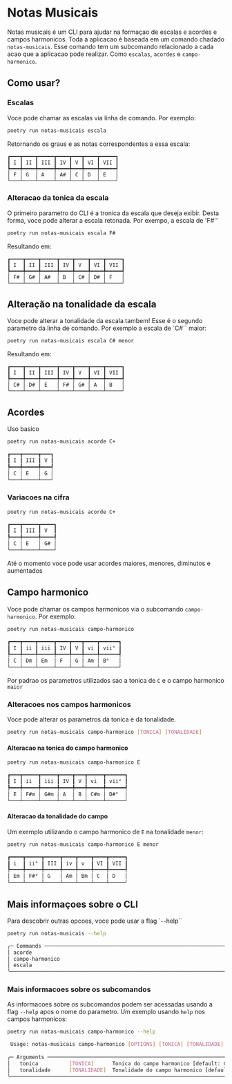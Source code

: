 # Notas Musicais

Notas musicais é um CLI para ajudar na formaçao de escalas e acordes e campos harmonicos.
Toda a aplicacao é baseada em um comando chadado `notas-musicais`. Esse comando tem um subcomando relacionado a cada acao que a aplicacao pode realizar. Como `escalas`, `acordes` e `campo-harmonico`.


## Como usar?

### Escalas

Voce pode chamar as escalas via linha de comando. Por exemplo:

```bash
poetry run notas-musicais escala
```

Retornando os graus e as notas correspondentes a essa escala:

```
┏━━━┳━━━━┳━━━━━┳━━━━┳━━━┳━━━━┳━━━━━┓
┃ I ┃ II ┃ III ┃ IV ┃ V ┃ VI ┃ VII ┃
┡━━━╇━━━━╇━━━━━╇━━━━╇━━━╇━━━━╇━━━━━┩
│ F │ G  │ A   │ A# │ C │ D  │ E   │
└───┴────┴─────┴────┴───┴────┴─────┘
```
### Alteracao da tonica da escala

O primeiro parametro do CLI é a tronica da escala que deseja exibir. Desta forma, voce pode alterar a escala retonada. Por exempo, a escala de 'F#''

```bash
poetry run notas-musicais escala F#
```
Resultando em:

```
┏━━━━┳━━━━┳━━━━━┳━━━━┳━━━━┳━━━━┳━━━━━┓
┃ I  ┃ II ┃ III ┃ IV ┃ V  ┃ VI ┃ VII ┃
┡━━━━╇━━━━╇━━━━━╇━━━━╇━━━━╇━━━━╇━━━━━┩
│ F# │ G# │ A#  │ B  │ C# │ D# │ F   │
└────┴────┴─────┴────┴────┴────┴─────┘

```

## Alteração na tonalidade da escala

Voce pode alterar a tonalidade da escala tambem! Esse é o segundo parametro da linha de comando. Por exemplo a escala de `C#`` maior:

```bash
poetry run notas-musicais escala C# menor
```

Resultando em:

```
┏━━━━┳━━━━┳━━━━━┳━━━━┳━━━━┳━━━━┳━━━━━┓
┃ I  ┃ II ┃ III ┃ IV ┃ V  ┃ VI ┃ VII ┃
┡━━━━╇━━━━╇━━━━━╇━━━━╇━━━━╇━━━━╇━━━━━┩
│ C# │ D# │ E   │ F# │ G# │ A  │ B   │
└────┴────┴─────┴────┴────┴────┴─────┘

```

## Acordes

Uso basico
```bash
poetry run notas-musicais acorde C+

┏━━━┳━━━━━┳━━━┓
┃ I ┃ III ┃ V ┃
┡━━━╇━━━━━╇━━━┩
│ C │ E   │ G │
└───┴─────┴───┘
```

### Variacoes na cifra

```bash
poetry run notas-musicais acorde C+

┏━━━┳━━━━━┳━━━━┓
┃ I ┃ III ┃ V  ┃
┡━━━╇━━━━━╇━━━━┩
│ C │ E   │ G# │
└───┴─────┴────┘
```

Até o momento voce pode usar acordes maiores, menores, diminutos e aumentados

## Campo harmonico

Voce pode chamar os campos harmonicos via o subcomando `campo-harmonico`. Por exemplo:

```bash
poetry run notas-musicais campo-harmonico

┏━━━┳━━━━┳━━━━━┳━━━━┳━━━┳━━━━┳━━━━━━┓
┃ I ┃ ii ┃ iii ┃ IV ┃ V ┃ vi ┃ vii° ┃
┡━━━╇━━━━╇━━━━━╇━━━━╇━━━╇━━━━╇━━━━━━┩
│ C │ Dm │ Em  │ F  │ G │ Am │ B°   │
└───┴────┴─────┴────┴───┴────┴──────┘
```

Por padrao os parametros utilizados sao a tonica de `C` e o campo harmonico `maior`

### Alteracoes nos campos harmonicos

Voce pode alterar os parametros da tonica e da tonalidade.

```bash
poetry run notas-musicais campo-harmonico [TONICA] [TONALIDADE]
```
#### Alteracao na tonica do campo harmonico

```bash
poetry run notas-musicais campo-harmonico E

┏━━━┳━━━━━┳━━━━━┳━━━━┳━━━┳━━━━━┳━━━━━━┓
┃ I ┃ ii  ┃ iii ┃ IV ┃ V ┃ vi  ┃ vii° ┃
┡━━━╇━━━━━╇━━━━━╇━━━━╇━━━╇━━━━━╇━━━━━━┩
│ E │ F#m │ G#m │ A  │ B │ C#m │ D#°  │
└───┴─────┴─────┴────┴───┴─────┴──────┘
```

#### Alteracao da tonalidade do campo

Um exemplo utilizando o campo harmonico de `E` na tonalidade `menor`:

```bash
poetry run notas-musicais campo-harmonico E menor

┏━━━━┳━━━━━┳━━━━━┳━━━━┳━━━━┳━━━━┳━━━━━┓
┃ i  ┃ ii° ┃ III ┃ iv ┃ v  ┃ VI ┃ VII ┃
┡━━━━╇━━━━━╇━━━━━╇━━━━╇━━━━╇━━━━╇━━━━━┩
│ Em │ F#° │ G   │ Am │ Bm │ C  │ D   │
└────┴─────┴─────┴────┴────┴────┴─────┘
```

## Mais informaçoes sobre o CLI

Para descobrir outras opcoes, voce pode usar a flag `--help``

```bash
poetry run notas-musicais --help

╭─ Commands ─────────────────────────────────────────────────────────────────────╮
│ acorde                                                                         │
│ campo-harmonico                                                                │
│ escala                                                                         │
╰────────────────────────────────────────────────────────────────────────────────╯
```

### Mais informacoes sobre os subcomandos

As informacoes sobre os subcomandos podem ser acessadas usando a flag `--help` apos o nome do parametro. Um exemplo usando `help` nos campos harmonicos:

```bash
poetry run notas-musicais campo-harmonico --help

 Usage: notas-musicais campo-harmonico [OPTIONS] [TONICA] [TONALIDADE]            
                                                                                  
╭─ Arguments ────────────────────────────────────────────────────────────────────╮
│   tonica          [TONICA]      Tonica do campo harmonico [default: C]         │
│   tonalidade      [TONALIDADE]  Tonalidade do campo harmonico [default: maior] │
╰────────────────────────────────────────────────────────────────────────────────╯
```
